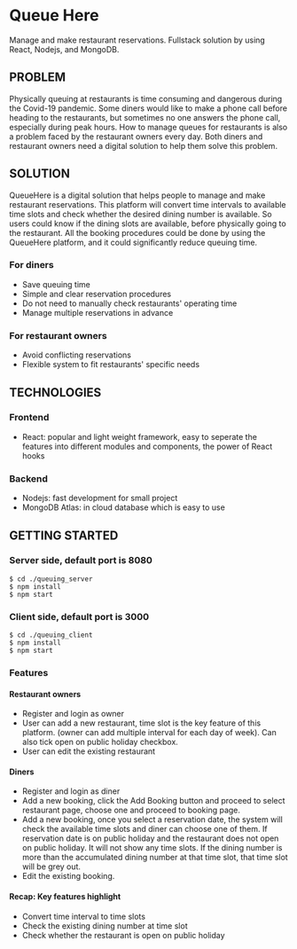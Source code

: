 # Queue Here

Manage and make restaurant reservations. Fullstack solution by using React, Nodejs, and MongoDB.

## PROBLEM

Physically queuing at restaurants is time consuming and dangerous during the Covid-19 pandemic. 
Some diners would like to make a phone call before heading to the restaurants, but sometimes no one answers the phone call, especially during peak hours. 
How to manage queues for restaurants is also a problem faced by the restaurant owners every day. Both diners and restaurant owners need a digital solution to help them solve this problem.

## SOLUTION

QueueHere is a digital solution that helps people to manage and make restaurant reservations. This platform will convert time intervals to available time slots and check whether the desired dining number is available. So users could know if the dining slots are available, before physically going to the restaurant. All the booking procedures could be done by using the QueueHere platform, and it could significantly reduce queuing time.

### For diners
* Save queuing time
* Simple and clear reservation procedures
* Do not need to manually check restaurants' operating time
* Manage multiple reservations in advance
### For restaurant owners
* Avoid conflicting reservations
* Flexible system to fit restaurants' specific needs

## TECHNOLOGIES
### Frontend
* React: popular and light weight framework, easy to seperate the features into different modules and components, the power of React hooks
### Backend
* Nodejs: fast development for small project
* MongoDB Atlas: in cloud database which is easy to use

## GETTING STARTED

### Server side, default port is 8080

```
$ cd ./queuing_server
$ npm install
$ npm start
```

### Client side, default port is 3000

```
$ cd ./queuing_client
$ npm install
$ npm start
```

### Features

#### Restaurant owners

- Register and login as owner
- User can add a new restaurant, time slot is the key feature of this platform. (owner can add multiple interval for each day of week). Can also tick open on public holiday checkbox.
- User can edit the existing restaurant

#### Diners

- Register and login as diner
- Add a new booking, click the Add Booking button and proceed to select restaurant page, choose one and proceed to booking page.
- Add a new booking, once you select a reservation date, the system will check the available time slots and diner can choose one of them. If reservation date is on public holiday and the restaurant does not open on public holiday. It will not show any time slots. If the dining number is more than the accumulated dining number at that time slot, that time slot will be grey out.
- Edit the existing booking.

#### Recap: Key features highlight

- Convert time interval to time slots
- Check the existing dining number at time slot
- Check whether the restaurant is open on public holiday
